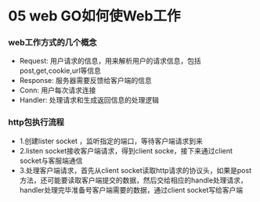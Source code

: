 # 05 web GO如何使Web工作

### web工作方式的几个概念

- Request: 用户请求的信息，用来解析用户的请求信息，包括post,get,cookie,url等信息
- Response: 服务器需要反馈给客户端的信息
- Conn: 用户每次请求连接
- Handler: 处理请求和生成返回信息的处理逻辑

### http包执行流程

- 1.创建lister socket ，监听指定的端口，等待客户端请求到来
- 2.listen socket接收客户端请求，得到client socke，接下来通过client socket与客服端通信
- 3.处理客户端请求，首先从client socket读取http请求的协议头，如果是post方法，还可能要读取客户端提交的数据，然后交给相应的handle处理请求，handler处理完毕准备号客户端需要的数据，通过client socket写给客户端
